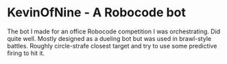 # KevinOfNine - A Robocode bot

The bot I made for an office Robocode competition I was orchestrating. Did quite well. Mostly designed as a dueling bot but was used in brawl-style battles. Roughly circle-strafe closest target and try to use some predictive firing to hit it.